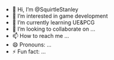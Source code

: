 - 👋 Hi, I’m @SquirtleStanley
- 👀 I’m interested in game development
- 🌱 I’m currently learning UE&PCG
- 💞️ I’m looking to collaborate on ...
- 📫 How to reach me ...
- 😄 Pronouns: ...
- ⚡ Fun fact: ...

<!---
SquirtleStanley/SquirtleStanley is a ✨ special ✨ repository because its `README.md` (this file) appears on your GitHub profile.
You can click the Preview link to take a look at your changes.
--->
